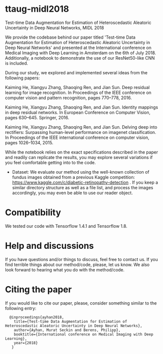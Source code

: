 # ttaug-midl2018
Test-time Data Augmentation for Estimation of Heteroscedastic Aleatoric Uncertainty in Deep Neural Networks, MIDL 2018

We provide the codebase behind our paper titled 'Test-time Data Augmentation for Estimation of Heteroscedastic Aleatoric Uncertainty in Deep Neural Networks' and presented at the International conference on Medical Imaging with Deep Learning in 
Amsterdam on the 6th of July 2018. Additionally, a notebook to demonstrate the use of our ResNet50-like CNN is included. 

During our study, we explored and implemented several ideas from the following papers:

Kaiming He, Xiangyu Zhang, Shaoqing Ren, and Jian Sun. Deep residual learning for image recognition. In Proceedings of the IEEE conference on computer vision and pattern recognition, pages 770–778, 2016.

Kaiming He, Xiangyu Zhang, Shaoqing Ren, and Jian Sun. Identity mappings in deep residual networks. In European Conference on Computer Vision, pages 630–645. Springer, 2016.

Kaiming He, Xiangyu Zhang, Shaoqing Ren, and Jian Sun.  Delving deep into rectifiers:  Surpassing human-level performance on imagenet classification. In Proceedings of the IEEE international conference on computer vision, pages 1026–1034, 2015.

While the notebook relies on the exact specifications described in the paper and readily can replicate the results, you may explore several variations if you feel comfortable getting into to the code. 

* Dataset: We evaluate our method using the well-known collection of fundus images obtained from a previous Kaggle competition: https://www.kaggle.com/c/diabetic-retinopathy-detection . If you keep a similar directory structure as well as a file list, and process the images accordingly, you may even be able to use our reader object. 

# Compatibility
We tested our code with Tensorflow 1.4.1 and Tensorflow 1.8. 

# Help and discussions
If you have questions and/or things to discuss, feel free to contact us. If you find terrible things about our method/code, please, let us know. We also look forward to hearing what you do with the method/code. 


# Citing the paper
If you would like to cite our paper, please, consider something similar to the following entry:
```
  @inproceedings{ayhan2018,
    title={Test-time Data Augmentation for Estimation of Heteroscedastic Aleatoric Uncertainty in Deep Neural Networks},
    author={Ayhan, Murat Seckin and Berens, Philipp},
    booktitle={International conference on Medical Imaging with Deep Learning},
    year={2018}
   }
```
